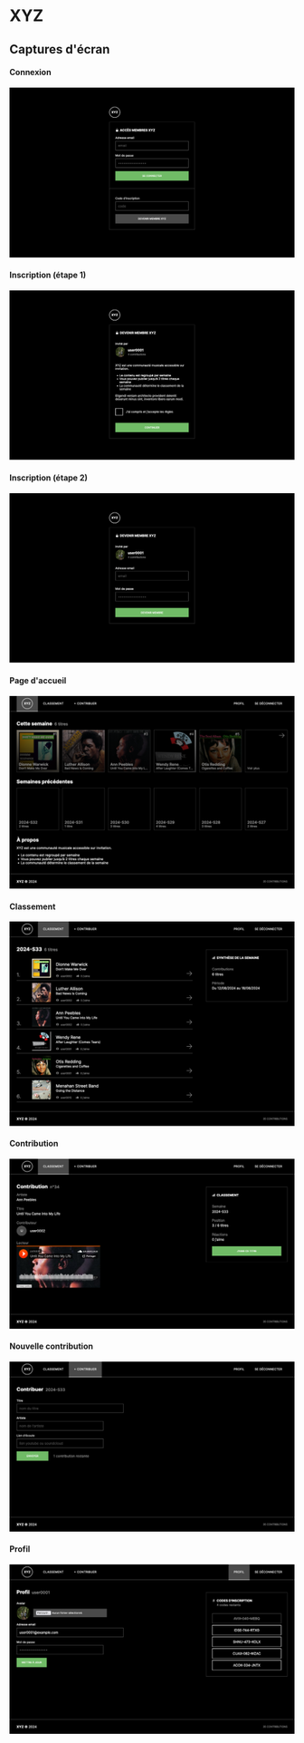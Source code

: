 # XYZ

## Captures d'écran

#### Connexion

<img src="screenshots/auth.png" alt="Connexion" />

#### Inscription (étape 1)

<img src="screenshots/signup-1.png" alt="Inscription (étape 1)" />

#### Inscription (étape 2)

<img src="screenshots/signup-2.png" alt="Inscription (étape 2)" />

#### Page d'accueil

<img src="screenshots/home.png" alt="Page d'accueil" />

#### Classement

<img src="screenshots/week.png" alt="Classement" />

#### Contribution

<img src="screenshots/track.png" alt="Contribution" />

#### Nouvelle contribution

<img src="screenshots/create.png" alt="Nouvelle contribution" />

#### Profil

<img src="screenshots/profile.png" alt="Profil" />
